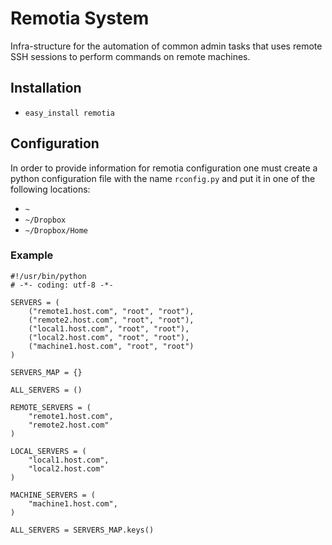 # Remotia System

Infra-structure for the automation of common admin tasks that uses remote SSH sessions
to perform commands on remote machines.

## Installation

* `easy_install remotia`

## Configuration

In order to provide information for remotia configuration one must create a python
configuration file with the name `rconfig.py` and put it in one of the following
locations:

* `~`
* `~/Dropbox`
* `~/Dropbox/Home`

### Example

	#!/usr/bin/python
	# -*- coding: utf-8 -*-
	
	SERVERS = (
	    ("remote1.host.com", "root", "root"),
	    ("remote2.host.com", "root", "root"),
	    ("local1.host.com", "root", "root"),
	    ("local2.host.com", "root", "root"),
	    ("machine1.host.com", "root", "root")
	)
	
	SERVERS_MAP = {}
	
	ALL_SERVERS = ()
	
	REMOTE_SERVERS = (
	    "remote1.host.com",
	    "remote2.host.com"
	)
	
	LOCAL_SERVERS = (
	    "local1.host.com",
	    "local2.host.com"
	)
	
	MACHINE_SERVERS = (
	    "machine1.host.com",
	)
	
	ALL_SERVERS = SERVERS_MAP.keys()
